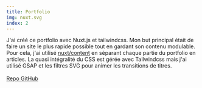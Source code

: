 ```yaml
---
title: Portfolio
img: nuxt.svg
index: 2
---
```


J'ai créé ce portfolio avec Nuxt.js et tailwindcss. Mon but principal était de faire un site le plus rapide possible tout en gardant son contenu modulable. Pour cela, j'ai utilisé [nuxt/content](https://content.nuxtjs.org/fr/) en séparant chaque partie du portfolio en articles. La quasi intégralité du CSS est gérée avec Tailwindcss mais j'ai utilisé GSAP et les filtres SVG pour animer les transitions de titres.\
&nbsp;\
[Repo GitHub](https://github.com/benjamincloquet/portfolio)
